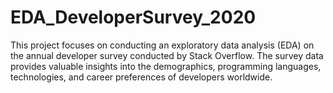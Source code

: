 # EDA_DeveloperSurvey_2020
This project focuses on conducting an exploratory data analysis (EDA) on the annual developer survey conducted by Stack Overflow. 
The survey data provides valuable insights into the demographics, programming languages, technologies, and career preferences of 
developers worldwide.
